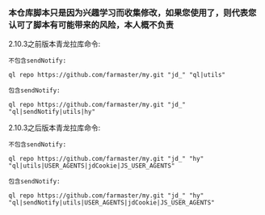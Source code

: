 ### 本仓库脚本只是因为兴趣学习而收集修改，如果您使用了，则代表您认可了脚本有可能带来的风险，本人概不负责                                       

2.10.3之前版本青龙拉库命令:

	不包含sendNotify:

	ql repo https://github.com/farmaster/my.git "jd_" "ql|utils"

	包含sendNotify:

	ql repo https://github.com/farmaster/my.git "jd_" "ql|sendNotify|utils|hy"


2.10.3之后版本青龙拉库命令:

	不包含sendNotify:

	ql repo https://github.com/farmaster/my.git "jd_" "hy" "ql|utils|USER_AGENTS|jdCookie|JS_USER_AGENTS"

	包含sendNotify:

	ql repo https://github.com/farmaster/my.git "jd_" "hy" "ql|sendNotify|utils|USER_AGENTS|jdCookie|JS_USER_AGENTS"
	

